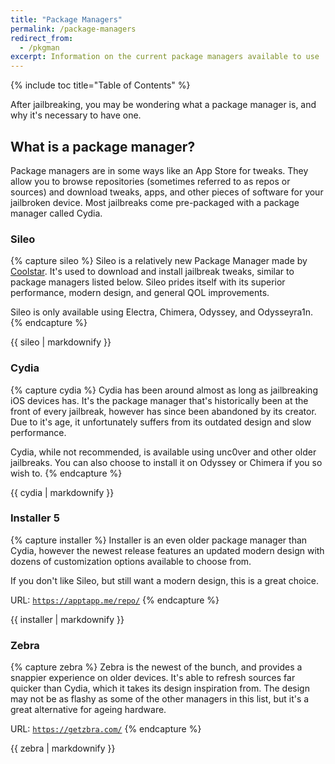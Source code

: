 ```yaml
---
title: "Package Managers"
permalink: /package-managers
redirect_from:
  - /pkgman
excerpt: Information on the current package managers available to use
---
```


{% include toc title="Table of Contents" %}

After jailbreaking, you may be wondering what a package manager is, and why it's necessary to have one.

## What is a package manager?

Package managers are in some ways like an App Store for tweaks. They allow you to browse repositories (sometimes referred to as repos or sources) and download tweaks, apps, and other pieces of software for your jailbroken device. Most jailbreaks come pre-packaged with a package manager called Cydia.

### Sileo

{% capture sileo %}
Sileo is a relatively new Package Manager made by [Coolstar](https://twitter.com/CStar_OW). It's used to download and install jailbreak tweaks, similar to package managers listed below. Sileo prides itself with its superior performance, modern design, and general QOL improvements.

Sileo is only available using Electra, Chimera, Odyssey, and Odysseyra1n.
{% endcapture %}

<div class="notice--info">{{ sileo | markdownify }}</div>


### Cydia

{% capture cydia %}
Cydia has been around almost as long as jailbreaking iOS devices has. It's the package manager that's historically been at the front of every jailbreak, however has since been abandoned by its creator. Due to it's age, it unfortunately suffers from its outdated design and slow performance.

Cydia, while not recommended, is available using unc0ver and other older jailbreaks. You can also choose to install it on Odyssey or Chimera if you so wish to.
{% endcapture %}

<div class="notice--info">{{ cydia | markdownify }}</div>

### Installer 5

{% capture installer %}
Installer is an even older package manager than Cydia, however the newest release features an updated modern design with dozens of customization options available to choose from.

If you don't like Sileo, but still want a modern design, this is a great choice.

URL: <code><a href="https://apptapp.me/repo/" target="_blank">https://apptapp.me/repo/</a></code>
{% endcapture %}

<div class="notice--info">{{ installer | markdownify }}</div>

### Zebra

{% capture zebra %}
Zebra is the newest of the bunch, and provides a snappier experience on older devices. It's able to refresh sources far quicker than Cydia, which it takes its design inspiration from. The design may not be as flashy as some of the other managers in this list, but it's a great alternative for ageing hardware.

URL: <code><a href="https://getzbra.com/" target="_blank">https://getzbra.com/</a></code>
{% endcapture %}

<div class="notice--info">{{ zebra | markdownify }}</div>
